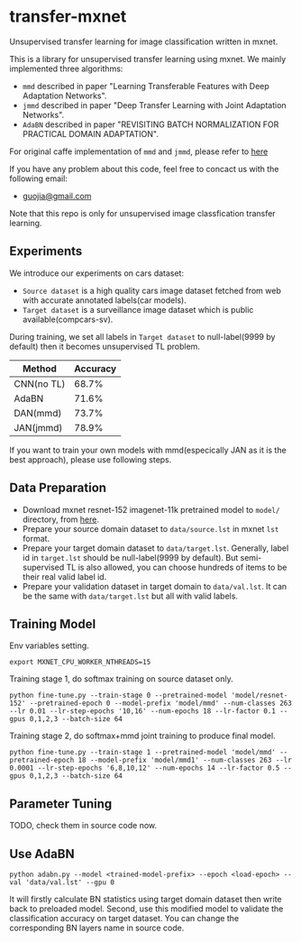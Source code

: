 # transfer-mxnet
Unsupervised transfer learning for image classification written in mxnet.

This is a library for unsupervised transfer learning using mxnet. We mainly implemented three algorithms:

- `mmd` described in paper "Learning Transferable Features with Deep Adaptation Networks".
- `jmmd` described in paper "Deep Transfer Learning with Joint Adaptation Networks".
- `AdaBN` described in paper "REVISITING BATCH NORMALIZATION FOR PRACTICAL DOMAIN ADAPTATION".

For original caffe implementation of `mmd` and `jmmd`, please refer to [here](https://github.com/thuml/transfer-caffe)

If you have any problem about this code, feel free to concact us with the following email:
- guojia@gmail.com

Note that this repo is only for unsupervised image classfication transfer learning.

Experiments
---------------
We introduce our experiments on cars dataset:
- `Source dataset` is a high quality cars image dataset fetched from web with accurate annotated labels(car models).
- `Target dataset` is a surveillance image dataset which is public available(compcars-sv).

During training, we set all labels in `Target dataset` to null-label(9999 by default) then it becomes unsupervised TL problem.

|    Method    | Accuracy |
| ----------   | -----    |
| CNN(no TL)   |  68.7%   |
| AdaBN        |  71.6%   |
| DAN(mmd)     |  73.7%   |
| JAN(jmmd)    |  78.9%   |

If you want to train your own models with mmd(especically JAN as it is the best approach), please use following steps.

Data Preparation
---------------
 - Download mxnet resnet-152 imagenet-11k pretrained model to `model/` directory, from [here](http://data.mxnet.io/models/imagenet-11k/resnet-152/).
- Prepare your source domain dataset to `data/source.lst` in mxnet `lst` format.
- Prepare your target domain dataset to `data/target.lst`. Generally, label id in `target.lst` should be null-label(9999 by default). But semi-supervised TL is also allowed, you can choose hundreds of items to be their real valid label id.
- Prepare your validation dataset in target domain to `data/val.lst`. It can be the same with `data/target.lst` but all with valid labels.


Training Model
---------------
Env variables setting.
```
export MXNET_CPU_WORKER_NTHREADS=15
```

Training stage 1, do softmax training on source dataset only.

```
python fine-tune.py --train-stage 0 --pretrained-model 'model/resnet-152' --pretrained-epoch 0 --model-prefix 'model/mmd' --num-classes 263 --lr 0.01 --lr-step-epochs '10,16' --num-epochs 18 --lr-factor 0.1 --gpus 0,1,2,3 --batch-size 64
```

Training stage 2, do softmax+mmd joint training to produce final model.

```
python fine-tune.py --train-stage 1 --pretrained-model 'model/mmd' --pretrained-epoch 18 --model-prefix 'model/mmd1' --num-classes 263 --lr 0.0001 --lr-step-epochs '6,8,10,12' --num-epochs 14 --lr-factor 0.5 --gpus 0,1,2,3 --batch-size 64
```

Parameter Tuning
---------------
TODO, check them in source code now.

Use AdaBN
---------------
```
python adabn.py --model <trained-model-prefix> --epoch <load-epoch> --val 'data/val.lst' --gpu 0
```
It will firstly calculate BN statistics using target domain dataset then write back to preloaded model. Second, use this modified model to validate the classification accuracy on target dataset. You can change the corresponding BN layers name in source code.


